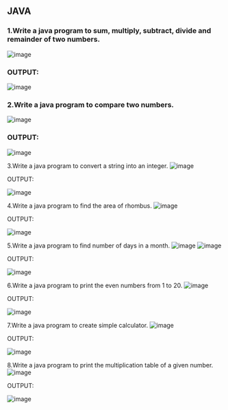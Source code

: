 ## JAVA
### 1.Write a java program to sum, multiply, subtract, divide and remainder of two numbers.
![image](https://user-images.githubusercontent.com/94219798/224467425-c8dffdc5-8ab7-4c03-9153-e6d5a8e4e5a4.png)
### OUTPUT:
![image](https://user-images.githubusercontent.com/94219798/224467439-a7a7b8a8-e81c-4e42-b5cd-059f1b780c70.png)


### 2.Write a java program to compare two numbers.
![image](https://user-images.githubusercontent.com/94219798/224467442-e4fd6c3e-96cc-4409-94f0-8a484dae3800.png)
### OUTPUT:
![image](https://user-images.githubusercontent.com/94219798/224467446-5bcbc86d-c0fd-4bdf-8b23-8aafe691c46c.png)


3.Write a java program to convert a string into an integer.
 ![image](https://user-images.githubusercontent.com/94219798/224467454-ae5e62f9-b1f8-47f9-99b2-a9ab3d29d940.png)

OUTPUT:

![image](https://user-images.githubusercontent.com/94219798/224467458-d92128ae-79b2-48c0-b9d7-10a07596ca83.png)
 
4.Write a java program to find the area of rhombus.
 ![image](https://user-images.githubusercontent.com/94219798/224467461-bae15e5c-79ff-41fd-9b55-81b5682285cf.png)

OUTPUT:

![image](https://user-images.githubusercontent.com/94219798/224467464-138e054b-1a0d-4140-98d7-2251ee0f3658.png)
 

5.Write a java program to find number of days in  a month.
 ![image](https://user-images.githubusercontent.com/94219798/224467473-44f1c884-ab9d-467a-9d09-15fee6790b75.png)
![image](https://user-images.githubusercontent.com/94219798/224467483-e36b01c1-43bb-480f-a61c-d5044173fd93.png)

 
OUTPUT:

![image](https://user-images.githubusercontent.com/94219798/224467493-3ea08cc3-936c-4dfc-bf61-c2c3fd2aa595.png)
 
6.Write a java program to print the even numbers from 1 to 20.
 ![image](https://user-images.githubusercontent.com/94219798/224467512-b9515b30-13a7-4ba5-8927-8051e5b856a3.png)

OUTPUT:
 
![image](https://user-images.githubusercontent.com/94219798/224467520-87187d10-1aae-474b-8a57-74ad80ff9928.png)



7.Write a java program to create simple calculator.
 ![image](https://user-images.githubusercontent.com/94219798/224467525-2d41e3d5-8e73-4058-9d36-6f4ebce1d2d7.png)

OUTPUT:

![image](https://user-images.githubusercontent.com/94219798/224467554-6efbcdee-b3a1-44fc-bcb2-042ae05cfdb9.png)
 


8.Write a java program to print the multiplication table of a given number.
 ![image](https://user-images.githubusercontent.com/94219798/224467567-3b50c262-f1ae-4b14-8417-e84a1c1cf49e.png)

OUTPUT:

 ![image](https://user-images.githubusercontent.com/94219798/224467575-414521aa-a880-4152-bc53-671458d06d2d.png)



